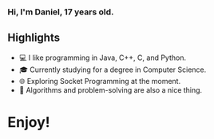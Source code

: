 ### Hi, I'm Daniel, 17 years old.

## Highlights
- 💻 I like programming in Java, C++, C, and Python.
- 🎓 Currently studying for a degree in Computer Science.
- 🌐 Exploring Socket Programming at the moment.
- 🌟 Algorithms and problem-solving are also a nice thing.


# Enjoy!
